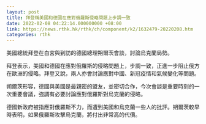 ```yaml
---
layout: post
title: 拜登稱美國和德國在應對俄羅斯侵略問題上步調一致
date: 2022-02-08 04:22:14.000000000 +08:00
link: https://news.rthk.hk/rthk/ch/component/k2/1632479-20220208.htm
categories: rthk
---
```


美國總統拜登在白宮與到訪的德國總理朔爾茨會談，討論烏克蘭局勢。

拜登表示，美國和德國在應對俄羅斯的侵略問題上，步調一致，正進一步阻止俄方在歐洲的侵略。拜登又說，兩人亦會討論應對中國、新冠疫情和氣候變化等問題。

朔爾茨形容，德國與美國是最親密的盟友，並密切合作，今次會談是重要時刻的一次重要會議，強調有必要討論應對俄羅斯對烏克蘭的侵略。  

德國新政府被指應對俄羅斯不力，而遭到美國和烏克蘭一些人的批評。朔爾茨較早時表明，如果俄羅斯攻擊烏克蘭，將付出非常高的代價。
